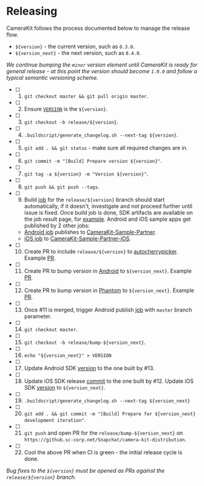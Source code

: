# Releasing

CameraKit follows the process documented below to manage the release flow.

- `${version}` - the current version, such as `0.3.0`.
- `${version_next}` - the next version, such as `0.4.0`.

*We continue bumping the `minor` version element until CameraKit is ready for general release - at this point the version should become `1.0.0` and follow a typical semantic versioning scheme.* 

- [ ] 1. `git checkout master && git pull origin master`.

- [ ] 2. Ensure [`VERSION`](./VERSION) is the `${version}`.

- [ ] 3. `git checkout -b release/${version}`.

- [ ] 4. `.buildscript/generate_changelog.sh --next-tag ${version}`.

- [ ] 5. `git add . && git status` - make sure all required changes are in.

- [ ] 6. `git commit -m "[Build] Prepare version ${version}"`.

- [ ] 7. `git tag -a ${version} -m "Version ${version}"`.

- [ ] 8. `git push && git push --tags`.

- [ ] 9. Build [job](https://snapengine-builder.sc-corp.net/jenkins/job/camerakit-distribution-build) for the `release/${version}` branch should start automatically, if it doesn't, investigate and not proceed further until issue is fixed. Once build job is done, SDK artifacts are available on the job result page, for [example](https://snapengine-builder.sc-corp.net/jenkins/job/camerakit-distribution-build/330/gcsObjects/). Android and iOS sample apps get published by 2 other jobs:
   - [Android job](https://snapengine-builder.sc-corp.net/jenkins/job/camerakit-distribution-android-publish) publishes to [CameraKit-Sample-Partner](https://appcenter.ms/orgs/app-2q6u/apps/CameraKit-Sample-Partner).
   - [iOS job](https://snapengine-builder.sc-corp.net/jenkins/job/camerakit-distribution-ios-publish) to [CameraKit-Sample-Partner-iOS](https://appcenter.ms/orgs/app-2q6u/apps/CameraKit-Sample-Partner-iOS).
   
- [ ] 10. Create PR to include `release/${version}` to [autocherrypicker](https://github.sc-corp.net/Snapchat/autocherrypicker). Example [PR](https://github.sc-corp.net/Snapchat/autocherrypicker/pull/261).  

- [ ] 11. Create PR to bump version in [Android](https://github.sc-corp.net/Snapchat/android/blob/master/snapchat/sdks/camerakit/core/ext.gradle#L16) to `${version_next}`. Example [PR](https://github.sc-corp.net/Snapchat/android/pull/149334).

- [ ] 12. Create PR to bump version in [Phantom](https://github.sc-corp.net/Snapchat/phantom/blob/master/Frameworks/CameraKit/CameraKit/Config/Info.plist#L18) to `${version_next}`. Example [PR](https://github.sc-corp.net/Snapchat/phantom/pull/144996).

- [ ] 13. Once #11 is merged, trigger Android publish [job](https://snapengine-builder.sc-corp.net/jenkins/job/camerakit-android-publish/build?delay=0sec) with `master` branch parameter.

- [ ] 14. `git checkout master`.

- [ ] 15. `git checkout -b release/bump-${version_next}`.

- [ ] 16. `echo "${version_next}" > VERSION`

- [ ] 17. Update Android SDK [version](samples/android/camerakit-sample/build.gradle) to the one built by #13.

- [ ] 18. Update iOS SDK release [commit](.buildscript/ios/build.sh) to the one built by #12. Update iOS SDK [version](samples/ios/CameraKitSample/Podfile) to `${version_next}`.

- [ ] 19. `.buildscript/generate_changelog.sh --next-tag ${version_next}`

- [ ] 20. `git add . && git commit -m "[Build] Prepare for ${version_next} development iteration"`.

- [ ] 21. `git push` and open PR for the `release/bump-${version_next}` on `https://github.sc-corp.net/Snapchat/camera-kit-distribution`.

- [ ] 22. Cool the above PR when CI is green - the initial release cycle is done. 

    

*Bug fixes to the `${version}` must be opened as PRs against the `release/${version}` branch.*
